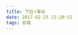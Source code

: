 ```yaml
---
title: 下拉+滑动
date: 2017-02-25 21:20:52
tags: 前端
---
```






<script async src="//en.jsrun.net/sviKp/embed/all/light/"></script>